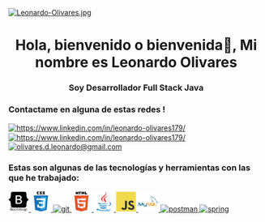 [![Leonardo-Olivares.jpg](https://i.postimg.cc/fy4qHT6Z/Leonardo-Olivares.jpg)](https://postimg.cc/bDTRr8yF)
<h1 align="center">Hola, bienvenido o bienvenida👋, Mi nombre es Leonardo Olivares</h1>
<h3 align="center">Soy Desarrollador Full Stack Java</h3>

<h3 align="left">Contactame en alguna de estas redes !</h3>
<p align="left">
<a href="https://www.linkedin.com/in/leonardo-olivares179/" target="blank"><img align="center" src="https://raw.githubusercontent.com/rahuldkjain/github-profile-readme-generator/master/src/images/icons/Social/linked-in-alt.svg" alt="https://www.linkedin.com/in/leonardo-olivares179/" height="30" width="40" /></a>    
<a href="https://www.linkedin.com/in/leonardo-olivares179/" target="blank"><img align="center" src="https://user-images.githubusercontent.com/5278464/234366290-e0fec985-338f-44e3-a028-aa3c00d74332.png" alt="https://www.linkedin.com/in/leonardo-olivares179/" height="30" width="40" /></a>    
<a href="https://www.linkedin.com/in/leonardo-olivares179/" target="blank"><img align="center" src="https://user-images.githubusercontent.com/5278464/234367809-7e729afe-fa2e-4a53-9b4e-251b03fd69b8.png" alt="olivares.d.leonardo@gmail.com" height="30" width="40" /></a>  
</p>

<h3 align="left">Estas son algunas de las tecnologías y herramientas con las que he trabajado:</h3>
<p align="left"> <a href="https://getbootstrap.com" target="_blank" rel="noreferrer"> <img src="https://raw.githubusercontent.com/devicons/devicon/master/icons/bootstrap/bootstrap-plain-wordmark.svg" alt="bootstrap" width="40" height="40"/> </a> <a href="https://www.w3schools.com/css/" target="_blank" rel="noreferrer"> <img src="https://raw.githubusercontent.com/devicons/devicon/master/icons/css3/css3-original-wordmark.svg" alt="css3" width="40" height="40"/> </a> <a href="https://git-scm.com/" target="_blank" rel="noreferrer"> <img src="https://www.vectorlogo.zone/logos/git-scm/git-scm-icon.svg" alt="git" width="40" height="40"/> </a> <a href="https://www.w3.org/html/" target="_blank" rel="noreferrer"> <img src="https://raw.githubusercontent.com/devicons/devicon/master/icons/html5/html5-original-wordmark.svg" alt="html5" width="40" height="40"/> </a> <a href="https://www.java.com" target="_blank" rel="noreferrer"> <img src="https://raw.githubusercontent.com/devicons/devicon/master/icons/java/java-original.svg" alt="java" width="40" height="40"/> </a> <a href="https://developer.mozilla.org/en-US/docs/Web/JavaScript" target="_blank" rel="noreferrer"> <img src="https://raw.githubusercontent.com/devicons/devicon/master/icons/javascript/javascript-original.svg" alt="javascript" width="40" height="40"/> </a> <a href="https://www.mysql.com/" target="_blank" rel="noreferrer"> <img src="https://raw.githubusercontent.com/devicons/devicon/master/icons/mysql/mysql-original-wordmark.svg" alt="mysql" width="40" height="40"/> </a> <a href="https://postman.com" target="_blank" rel="noreferrer"> <img src="https://www.vectorlogo.zone/logos/getpostman/getpostman-icon.svg" alt="postman" width="40" height="40"/> </a> <a href="https://spring.io/" target="_blank" rel="noreferrer"> <img src="https://www.vectorlogo.zone/logos/springio/springio-icon.svg" alt="spring" width="40" height="40"/> </a> </p>
